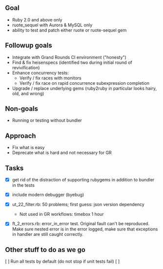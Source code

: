 ## Goal

* Ruby 2.0 and above only
* ruote_sequel with Aurora & MySQL only
* ability to test and patch either ruote or ruote-sequel gem

## Followup goals

* Integrate with Grand Rounds CI environment ("honesty")
* Find & fix heisenspecs (identified two during initial round of revivification)
* Enhance concurrency tests:
  * Verify / fix races with monitors
  * Verify / fix race on rapid concurrence subexpression completion
* Upgrade / replace underlying gems (ruby2ruby in particular looks hairy, old, and wrong)

## Non-goals

* Running or testing without bundler

## Approach

* Fix what is easy
* Deprecate what is hard and not necessary for GR

## Tasks
* [x] get rid of the distraction of supporting rubygems in addition to bundler in the tests
* [x] include modern debugger (byebug)

* [x] ut_22_filter.rb: 50 problems; first guess: json version dependency
  * Not used in GR workflows: timebox 1 hour

* [x] ft_2_errors.rb: error_in_error test. Original fault can't be reproduced. Make sure nested error is in the error logged, make sure that exceptions in handler are still caught correctly.

## Other stuff to do as we go

[ ] Run all tests by default (do not stop if unit tests fail)
[ ]
